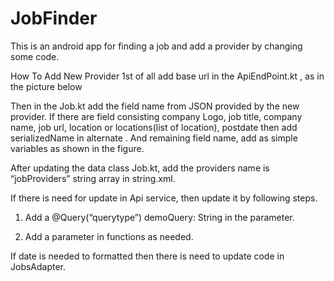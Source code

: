 # JobFinder
This is an android app for finding a job and add a provider by changing some code.

How To Add New Provider
1st of all add base url in the ApiEndPoint.kt , as in the picture below
 
Then in the Job.kt add the field name from JSON provided by the new provider. If there are field consisting company Logo, job title, company name, job url, location or locations(list of location), postdate then add serializedName in alternate . And remaining field name, add as simple variables as shown in the figure. 
 


After updating  the data class Job.kt, add the providers name is “jobProviders” string array in string.xml. 
 

If there is need for update in Api service, then update it by following steps.


1.	Add a @Query(“querytype”) demoQuery: String in the parameter.
 









2.	Add a parameter in functions as needed.
  
  If date is needed to formatted then there is need to update code in JobsAdapter.    

